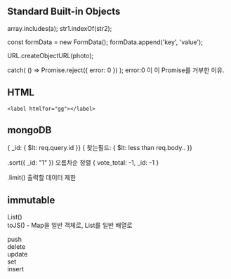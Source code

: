 Standard Built-in Objects
-----------------------------

array.includes(a);
str1.indexOf(str2);

const formData = new FormData();
formData.append('key', 'value');

URL.createObjectURL(photo);

catch( () => Promise.reject({ error: 0 }) );   error:0 이 이 Promise를 거부한 이유.

HTML
----------------------------

~~~~~~~~~~~~~~~~~~~~~~~~~~~~
<label htmlfor="gg"></label>
~~~~~~~~~~~~~~~~~~~~~~~~~~~~

mongoDB
----------------------------

{ _id: { $lt: req.query.id }}   { 찾는필드: { $lt: less than req.body.. }}

.sort({ _id: "1" }) 오름차순 정렬
{ vote_total: -1, _id: -1 }

.limit() 출력할 데이터 제한

immutable
-----------

List() </br> 
toJS() - Map을 일반 객체로, List를 일반 배열로</br>

push </br>
delete </br>
update </br>
set </br>
insert </br>
